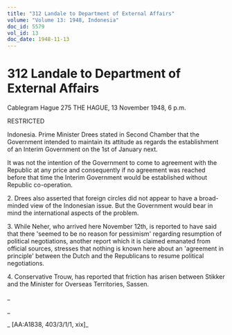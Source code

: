 ```yaml
---
title: "312 Landale to Department of External Affairs"
volume: "Volume 13: 1948, Indonesia"
doc_id: 5579
vol_id: 13
doc_date: 1948-11-13
---
```


# 312 Landale to Department of External Affairs

Cablegram Hague 275 THE HAGUE, 13 November 1948, 6 p.m.

RESTRICTED

Indonesia. Prime Minister Drees stated in Second Chamber that the Government intended to maintain its attitude as regards the establishment of an Interim Government on the 1st of January next.

It was not the intention of the Government to come to agreement with the Republic at any price and consequently if no agreement was reached before that time the Interim Government would be established without Republic co-operation.

2\. Drees also asserted that foreign circles did not appear to have a broad-minded view of the Indonesian issue. But the Government would bear in mind the international aspects of the problem.

3\. While Neher, who arrived here November 12th, is reported to have said that there 'seemed to be no reason for pessimism' regarding resumption of political negotiations, another report which it is claimed emanated from official sources, stresses that nothing is known here about an 'agreement in principle' between the Dutch and the Republicans to resume political negotiations.

4\. Conservative Trouw, has reported that friction has arisen between Stikker and the Minister for Overseas Territories, Sassen.

_

_

_ [AA:A1838, 403/3/1/1, xix]_

